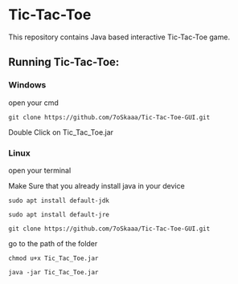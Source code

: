 # Tic-Tac-Toe

This repository contains Java based interactive Tic-Tac-Toe game.

## Running Tic-Tac-Toe:

### Windows
open your cmd
```
git clone https://github.com/7oSkaaa/Tic-Tac-Toe-GUI.git
```
Double Click on Tic_Tac_Toe.jar

### Linux

open your terminal

Make Sure that you already install java in your device
```
sudo apt install default-jdk
```
```
sudo apt install default-jre
```
```
git clone https://github.com/7oSkaaa/Tic-Tac-Toe-GUI.git
```
go to the path of the folder
```
chmod u+x Tic_Tac_Toe.jar
```
```
java -jar Tic_Tac_Toe.jar
```

